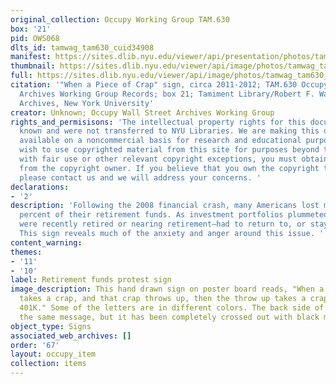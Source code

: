 ```yaml
---
original_collection: Occupy Working Group TAM.630
box: '21'
pid: OWS068
dlts_id: tamwag_tam630_cuid34908
manifest: https://sites.dlib.nyu.edu/viewer/api/presentation/photos/tamwag_tam630_cuid34908/manifest.json
thumbnail: https://sites.dlib.nyu.edu/viewer/api/image/photos/tamwag_tam630_cuid34908/1/full/256,/0/default.jpg
full: https://sites.dlib.nyu.edu/viewer/api/image/photos/tamwag_tam630_cuid34908/1/full/256,/0/default.jpg
citation: '"When a Piece of Crap" sign, circa 2011-2012; TAM.630 Occupy Wall Street
  Archives Working Group Records; box 21; Tamiment Library/Robert F. Wagner Labor
  Archives, New York University'
creator: Unknown; Occupy Wall Street Archives Working Group
rights_and_permisisons: 'The intellectual property rights for this document are not
  known and were not transferred to NYU Libraries. We are making this document publicly
  available on a noncommercial basis for research and educational purposes. If you
  wish to use copyrighted material from this site for purposes beyond those in accordance
  with fair use or other relevant copyright exceptions, you must obtain permission
  from the copyright owner. If you believe that you own the copyright to this document,
  please contact us and we will address your concerns. '
declarations:
- '2'
description: 'Following the 2008 financial crash, many Americans lost more than 20
  percent of their retirement funds. As investment portfolios plummeted, some workers—who
  were recently retired or nearing retirement—had to return to, or stay in, the workforce.
  This sign reveals much of the anxiety and anger around this issue. '
content_warning:
themes:
- '11'
- '10'
label: Retirement funds protest sign
image_description: This hand drawn sign on poster board reads, "When a piece of crap
  takes a crap, and that crap throws up, then the throw up takes a crap, that's a
  401K." Some of the letters are in different colors. The back side of the sign says
  the same message, but it has been completely crossed out with black marker.
object_type: Signs
associated_web_archives: []
order: '67'
layout: occupy_item
collection: items
---
```

